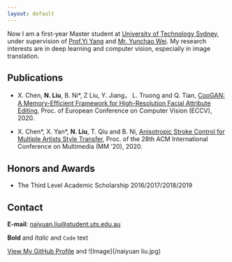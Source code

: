 ```yaml
---
layout: default
---
```



Now I am a first-year Master student at [University of Technology Sydney](http://www.uts.edu.au/), under supervision of [Prof.Yi Yang](https://sites.google.com/site/ianyyang2016/) and [Mr. Yunchao Wei](https://weiyc.github.io/). My research interests are in deep learning and computer vision, especially in image translation.

## Publications
- X. Chen, **N. Liu**, B. Ni*, Z Liu, Y. Jiang， L. Truong and Q. Tian, [CooGAN: A Memory-Efficient Framework for High-Resolution Facial Attribute Editing](https://arxiv.org/abs/2011.01563), Proc. of European Conference on Computer Vision (ECCV), 2020.

- X. Chen*, X. Yan*, **N. Liu**, T. Qiu and B. Ni, [Anisotropic Stroke Control for Multiple Artists Style Transfer](https://arxiv.org/abs/2010.08175), Proc. of the 28th ACM International Conference on Multimedia (MM ’20), 2020.

## Honors and Awards
- The Third Level Academic Scholarship 2016/2017/2018/2019

## Contact 

**E-mail**:  naiyuan.liu@student.uts.edu.au

**Bold** and _Italic_ and `Code` text

[View My GitHub Profile](https://github.com/NNNNAI) and ![Image](/naiyuan liu.jpg)
